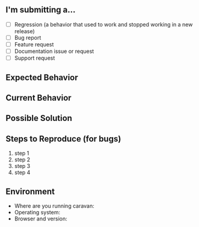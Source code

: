 <!--- Provide a general summary of the issue in the Title above -->

## I'm submitting a…

<!-- Check one of the following options -->

* [ ] Regression (a behavior that used to work and stopped working in a new release)
* [ ] Bug report <!-- Please search GitHub for a similar issue or PR before submitting -->
* [ ] Feature request
* [ ] Documentation issue or request
* [ ] Support request

## Expected Behavior

<!---
  If you‘re describing a bug, tell us what should happen
  If you‘re suggesting a change/improvement, tell us how it should work
-->

## Current Behavior

<!---
  If describing a bug, tell us what happens instead of the expected behavior
  If suggesting a change/improvement, explain the change from current behavior
-->

## Possible Solution

<!---
  Not obligatory, but feel free to suggest a fix/reason for the bug,
  or ideas how to implement the addition or change
-->

## Steps to Reproduce (for bugs)

<!---
  Provide a link to a live example or an unambiguous set of steps to
  reproduce this bug. Include code, screenshot(s), or a screen recording
  if relevant
-->

1. step 1
2. step 2
3. step 3
4. step 4

## Environment

<!--- 
  Include as many relevant details about the environment you experienced the bug
  in.  
 -->


<!--- 
  Please fill out the following:
 -->

* Where are you running caravan:  <!-- localhost, unchained-capital.github.io, etc. -->
* Operating system: <!-- Mac, Linux, Windows -->
* Browser and version: <!-- Chrome, Firefox, Opera, etc. -->

<!--- 
  If you are running caravan locally please run the following
  and paste your output below (feel free to remove your hostname from the output for privacy):
  
  npm ls caravan unchained-bitcoin unchained-wallets; echo -e npm: `npm -v` \\nnode: `node -v`;  uname -a | xargs echo | cut -d " " -f 1,3-15 || sw_vers
 -->
 
<!--- 
  Or delete the lines below marked DELETE_ME and fill out the following 
  (this information can be found on the run tests page):
 -->

<!--- DELETE_ME if providing versions manually

* caravan version: 
* unchained-bitcoin version 
* unchained-wallets version 
* Node version: 
* NPM version: 
 
DELETE_ME if providing versions manually -->
